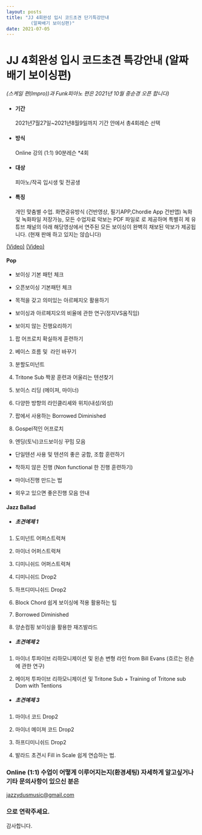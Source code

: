 ```yaml
---
layout: posts
title: "JJ 4회완성 입시 코드초견 단기특강안내
         (알짜배기 보이싱편)"
date: 2021-07-05
---
```


# JJ  4회완성  입시 코드초견 특강안내 (알짜배기 보이싱편)
*(스케일 편(Impro))과 Funk피아노 편은 2021년 10월 중순경 오픈 합니다)*

- #### 기간
  
  2021년7월27일~2021년8월9일까지 기간 안에서 총4회레슨 선택 

- #### 방식
  
  Online 강의 (1:1)  90분레슨 *4회 

- #### 대상
  
  피아노/작곡 입시생 및 전공생

- #### 특징 
  
  개인 맞춤별 수업. 화면공유방식 (건반영상, 필기APP,Chordie App 건반앱) 녹화 및 녹화파일 저장가능, 모든 수업자료 악보는 PDF 파일로 로 제공하며 특별히 제 유튜브 채널의 아래 해당영상에서 연주된 모든 보이싱이 완벽히 채보된 악보가 제공됩니다. (현재 판매 하고 있지는 않습니다)

<a href="https://youtu.be/FzFflKhrjog" target="_blank"> (Video)</a>
<a href="https://youtu.be/litBhYFjr2U" target="_blank"> (Video)</a>

#### Pop 
- 보이싱 기본 패턴 체크

- 오픈보이싱 기본패턴 체크 
  
- 목적을 갖고 의미있는 아르페지오 활용하기 

- 보이싱과 아르페지오의 비율에 관한 연구(정지VS움직임)

- 보이지 않는 진행요리하기

1) 팝 어프로치 확실하게 훈련하기
 
2) 베이스 흐름 및  라인 바꾸기

3) 분할도미넌트

4) Tritone Sub 짝꿍 훈련과 어울리는 텐션찾기

5) 보이스 리딩 (메이져, 마이너)

6) 다양한 방향의 라인클리셰와 위치(내성/외성)

7) 팝에서 사용하는 Borrowed Diminished

8) Gospel적인 어프로치

9) 엔딩(토닉)코드보이싱 꾸밈 모음

- 단일텐션 사용 및 텐션의 좋은 궁합, 조합 훈련하기 

- 착하지 않은 진행 (Non functional 한 진행 훈련하기)

- 마이너진행 만드는 법

- 외우고 있으면 좋은진행 모음 안내

#### Jazz Ballad
- ##### 초견예제 1

1) 도미넌트 어퍼스트럭쳐

2) 마이너 어퍼스트럭쳐

3) 디미니쉬드 어퍼스트럭쳐

4) 디미니쉬드 Drop2

5) 하프디미니쉬드 Drop2

6) Block Chord 쉽게 보이싱에 적용 활용하는 팁

7) Borrowed Diminished

8) 양손컴핑 보이싱을 활용한 재즈발라드

- ##### 초견예제 2 

1) 마이너 투파이브 리하모니제이션 및 왼손 변형 라인 from Bill Evans (흐르는 왼손에 관한 연구)

2) 메이저 투파이브 리하모니제이션 및 Tritone Sub + Training of Tritone sub Dom with Tentions


- ##### 초견예제 3

1) 마이너 코드 Drop2

2) 마이너 메이져 코드 Drop2

3) 하프디미니쉬드 Drop2
   
4) 발라드 초견시 Fill in Scale 쉽게 연습하는 법.


### Online (1:1) 수업이 어떻게 이루어지는지(환경세팅) 자세하게 알고싶거나 기타 문의사항이 있으신 분은
jazzydusmusic@gmail.com  
### 으로 연락주세요.
감사합니다.
